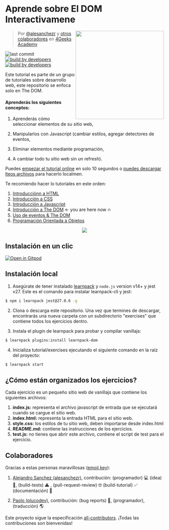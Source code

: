 # Aprende sobre El DOM Interactivamene

<a href="https://www.4geeksacademy.co"><img height="280" align="right" src="https://raw.githubusercontent.com/4GeeksAcademy/javascript-dom-tutorial-exercises/b2f552e68f3e7ba7a2bc7176e1273a5df32ccb8f/.breathecode/assets/badge.svg"></a>

> Por [@alesanchezr](https://twitter.com/alesanchezr) y [otros colaboradores](https://github.com/4GeeksAcademy/javascript-dom-tutorial-exercises/graphs/contributors) en [4Geeks Academy](https://4geeksacademy.co/)

![last commit](https://img.shields.io/github/last-commit/4geeksacademy/javascript-dom-tutorial-exercises)
[![build by developers](https://img.shields.io/badge/build_by-Developers-blue)](https://breatheco.de)
[![build by developers](https://img.shields.io/twitter/follow/4geeksacademy?style=social&logo=twitter)](https://twitter.com/4geeksacademy)

Este tutorial es parte de un grupo de tutoriales sobre desarrollo web, este repositorio se enfoca solo en The DOM. 

#### Aprenderás los siguientes conceptos:

1. Aprenderás cómo seleccionar elementos de su sitio web, 

2. Manipularlos con Javascript (cambiar estilos, agregar detectores de eventos, 

3. Eliminar elementos mediante programación, 

4. A cambiar todo tu sitio web sin un refresh).

Puedes [empezar el tutorial online](#instalación-en-un-clic) en solo 10 segundos o [puedes descargar lteos archivos](#instalación-local) para hacerlo localmen.

Te recomiendo hacer lo tutoriales en este orden:

1. [Introducciónn a HTML](https://github.com/4GeeksAcademy/html-tutorial-exercises-course)
2. [Introducción a CSS](https://github.com/4GeeksAcademy/css-tutorial-exercises-course)
3. [Introducción a Javascript](https://github.com/4GeeksAcademy/javascript-beginner-exercises-tutorial)
4. [Introducción a The DOM](https://github.com/4GeeksAcademy/javascript-dom-tutorial-exercises) ← you are here now 🔥
5. [Uso de eventos & The DOM](https://github.com/4GeeksAcademy/javascript-events-tutorial-exercises)
6. [Programación Orientada a Objetos](https://github.com/4GeeksAcademy/object-oriented-javascript-tutorial-exercises)

<p align="center">
  <img src="https://raw.githubusercontent.com/4GeeksAcademy/react-exercises/master/preview.gif">
</p>

## Instalación en un clic

[![Open in Gitpod](https://gitpod.io/button/open-in-gitpod.svg)](https://gitpod.io#https://github.com/4GeeksAcademy/javascript-dom-tutorial-exercises.git)


## Instalación local

1) Asegúrate de tener instalado [learnpack](https://github.com/learnpack/learnpack-cli) y `node.js` version v14+ y jest v27. Este es el comando para instalar learnpack-cli y jest:

```sh
$ npm i learnpack jest@27.0.6 -g
```

2) Clona o descarga este repositorio. Una vez que termines de descargar, encontrarás una nueva carpeta con un subdirectorio "exercises" que contiene todos los ejercicios dentro.

3) Instala el plugin de learnpack para probar y compilar vanillajs:

```sh
$ learnpack plugins:install learnpack-dom
```

4) Inicializa tutorial/exercises ejecutando el siguiente comando en la raíz del proyecto:

```sh
$ learnpack start
```

## ¿Cómo están organizados los ejercicios?

Cada ejercicio es un pequeño sitio web de vanillajs que contiene los siguientes archivos:

1. **index.js:** representa el archivo javascript de entrada que se ejecutará cuando se cargue el sitio web.
1. **index.html:** representa la entrada HTML para el sitio web.
1. **style.css:** los estilos de tu sitio web, deben importarse desde index.html
2. **README.md:** contiene las instrucciones de los ejercicios.
3. **test.js:** no tienes que abrir este archivo, contiene el script de test para el ejercicio.

## Colaboradores
 
Gracias a estas personas maravillosas ([emoji key](https://github.com/kentcdodds/all-contributors#emoji-key)):

1. [Alejandro Sanchez (alesanchezr)](https://github.com/alesanchezr), contribución: (programador) 💻 (idea) 🤔, (build-tests) ⚠️ , (pull-request-review) 🤓 (build-tutorial) ✅ (documentación) 📖

2. [Paolo (plucodev)](https://github.com/plucodev), contribución: (bug reports) 🐛, (programador), (traducción) 🌎

Este proyecto sigue la especificación [all-contributors](https://github.com/kentcdodds/all-contributors). ¡Todas las contribuciones son bienvenidas!